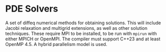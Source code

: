 # PDE Solvers

A set of diffeq numerical methods for obtaining solutions. This will include Jacobi relaxation and multigrid extensions, as well as other solution techniques. These require MPI to be installed, to be run with `mpirun` with either MPICH or OpenMPI. The compiler must support C++23 and at least OpenMP 4.5. A hybrid parallelism model is used.
